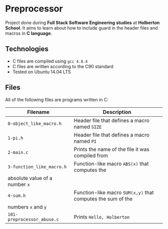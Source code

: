 # Preprocessor
Project done during **Full Stack Software Engineering studies** at
**Holberton School**. It aims to learn about how to include guard in the header
files and macros in **C language**.

## Technologies
* C files are compiled using `gcc 4.8.4`
* C files are written according to the C90 standard
* Tested on Ubuntu 14.04 LTS

## Files
All of the following files are programs written in C:

| Filename | Description |
| -------- | ----------- |
| `0-object_like_macro.h` | Header file that defines a macro named `SIZE` |
| `1-pi.h` | Header file that defines a macro named `PI` |
| `2-main.c` | Prints the name of the file it was compiled from |
| `3-function_like_macro.h` | Function-like macro `ABS(x)` that computes the
absolute value of a number `x` |
| `4-sum.h` | Function-like macro `SUM(x,y)` that computes the sum of the
numbers `x` and `y` |
| `101-preprocessor_abuse.c` | Prints `Hello, Holberton` |